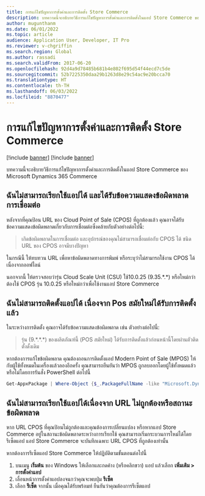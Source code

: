 ```yaml
---
title: การแก้ไขปัญหาการตั้งค่าและการติดตั้ง Store Commerce
description: บทความนี้จะอธิบายวิธีการแก้ไขปัญหาการตั้งค่าและการติดตั้งในแอป Store Commerce ของ Microsoft Dynamics 365 Commerce
author: mugunthanm
ms.date: 06/01/2022
ms.topic: article
audience: Application User, Developer, IT Pro
ms.reviewer: v-chgriffin
ms.search.region: Global
ms.author: rassadi
ms.search.validFrom: 2017-06-20
ms.openlocfilehash: 92d4a9d78485b681b4e802f695d54f44ecd7c5de
ms.sourcegitcommit: 52b7225350daa29b1263d8e29c54ac9e20bcca70
ms.translationtype: HT
ms.contentlocale: th-TH
ms.lasthandoff: 06/03/2022
ms.locfileid: "8870477"
---
```

# <a name="troubleshoot-store-commerce-setup-and-installation-issues"></a>การแก้ไขปัญหาการตั้งค่าและการติดตั้ง Store Commerce

[!include [banner](../includes/banner.md)]
[!include [banner](../includes/preview-banner.md)]

บทความนี้จะอธิบายวิธีการแก้ไขปัญหาการตั้งค่าและการติดตั้งในแอป Store Commerce ของ Microsoft Dynamics 365 Commerce

## <a name="i-cant-activate-the-app-and-i-receive-a-connectivity-error-message"></a>ฉันไม่สามารถเรียกใช้แอปได้ และได้รับข้อความแสดงข้อผิดพลาดการเชื่อมต่อ

หลังจากที่คุณป้อน URL ของ Cloud Point of Sale (CPOS) ที่ถูกต้องแล้ว คุณอาจได้รับข้อความแสดงข้อผิดพลาดเกี่ยวกับการเชื่อมต่อซึ่งคล้ายกับตัวอย่างต่อไปนี้:

> เกิดข้อผิดพลาดในการเชื่อมต่อ และอุปกรณ์ของคุณไม่สามารถเชื่อมต่อกับ CPOS ได้ ชนิด URL ของ CPOS อาจมีบางปัญหา

ในกรณีนี้ ให้ทบทวน URL เพื่อหาข้อผิดพลาดทางการพิมพ์ หรือระบุว่าไม่สามารถใช้งาน CPOS ได้เนื่องจากออฟไลน์

นอกจากนี้ ให้ตรวจสอบว่ารุ่น Cloud Scale Unit (CSU) ใช้10.0.25 (9.35.\*.\*) หรือใหม่กว่า ต้องใช้ CPOS รุ่น 10.0.25 หรือใหม่กว่าเพื่อใช้งานแอป Store Commerce

## <a name="i-cant-install-the-app-because-modern-pos-is-already-installed"></a>ฉันไม่สามารถติดตั้งแอปได้ เนื่องจาก Pos สมัยใหม่ได้รับการติดตั้งแล้ว

ในระหว่างการติดตั้ง คุณอาจได้รับข้อความแสดงข้อผิดพลาด เช่น ตัวอย่างต่อไปนี้:

> รุ่น (9.\*.\*.\*) ของผลิตภัณฑ์นี้ (POS สมัยใหม่) ได้รับการติดตั้งแล้วก่อนหน้านี้โดยผ่านตัวติดตั้งดั้งเดิม

หากต้องการแก้ไขข้อผิดพลาด คุณต้องถอนการติดตั้งแอป Modern Point of Sale (MPOS) ให้กับผู้ใช้ทั้งหมดในเครื่องแล้วลองอีกครั้ง คุณสามารถยืนยันว่า MPOS ถูกลบออกโดยผู้ใช้ทั้งหมดแล้วหรือไม่โดยการรันสั่ง PowerShell ต่อไปนี้

```PowerShell
Get-AppxPackage | Where-Object {$_.PackageFullName -like "Microsoft.Dynamics.*.Pos"} | Remove-AppxPackage -Allusers
```

## <a name="i-cant-activate-the-app-because-of-an-invalid-url-or-an-error-state"></a>ฉันไม่สามารถเรียกใช้แอปได้เนื่องจาก URL ไม่ถูกต้องหรือสถานะข้อผิดพลาด

หาก URL CPOS ที่คุณป้อนไม่ถูกต้องและคุณต้องการเปลี่ยนแปลง หรือหากแอป Store Commerce อยู่ในสถานะข้อผิดพลาดระหว่างการเรียกใช้ คุณสามารถเริ่มกระบวนการใหม่ได้โดยรีเซ็ตแอป แอป Store Commerce จะบันทึกเฉพาะ URL CPOS ที่ถูกต้องเท่านั้น

หากต้องการรีเซ็ตแอป Store Commerce ให้ปฏิบัติตามขั้นตอนต่อไปนี้

1. บนเมนู **เริ่มต้น** ของ Windows ให้เลือกและกดค้าง (หรือคลิกขวา) แอป แล้วเลือก **เพิ่มเติม \> การตั้งค่าแอป**
2. เลื่อนหน้าการตั้งค่าแอปลงจนกว่าคุณจะพบปุ่ม **รีเซ็ต**
3. เลือก **รีเซ็ต** จากนั้น เมื่อคุณได้รับพร้อมท์ ยืนยันว่าคุณต้องการรีเซ็ตแอป
